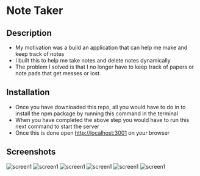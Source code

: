 # Note Taker 


## Description 

- My motivation was a build an application that can help me make and keep track of notes 
- I built this to help me take notes and delete notes dynamically 
- The problem I solved is that I no longer have to keep track of papers or note pads that get messes or lost.


## Installation 

- Once you have downloaded this repo, all you would have to do in to install the npm package by running this command in the terminal <npm i>
- When you have completed the above step you would have to run this next command to start the server <npm start>
- Once this is done open <http://localhost:3001> on your browser


## Screenshots

![screen1](./Assets/Images/Screenshot%202024-03-17%20at%2011.10.22 AM.png)
![screen1](./Assets/Images/Screenshot%202024-03-17%20at%2011.13.49 AM.png)
![screen1](./Assets/Images/Screenshot%202024-03-17%20at%2011.14.35 AM.png)
![screen1](./Assets/Images/Screenshot%202024-03-17%20at%2011.18.41 AM.png)
![screen1](./Assets/Images/Screenshot%202024-03-17%20at%2011.19.21 AM.png)
![screen1](./Assets/Images/Screenshot%202024-03-17%20at%2011.20.16 AM.png)